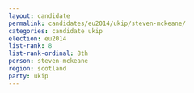 ```yaml
---
layout: candidate
permalink: candidates/eu2014/ukip/steven-mckeane/
categories: candidate ukip
election: eu2014
list-rank: 8
list-rank-ordinal: 8th
person: steven-mckeane
region: scotland
party: ukip
---
```

